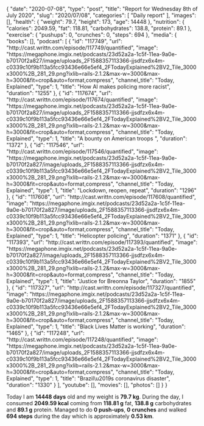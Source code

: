 {
    "date": "2020-07-08",
    "type": "post",
    "title": "Report for Wednesday 8th of July 2020",
    "slug": "2020\/07\/08",
    "categories": [
        "Daily report"
    ],
    "images": [],
    "health": {
        "weight": 79.7,
        "height": 173,
        "age": 14448
    },
    "nutrition": {
        "calories": 2049.59,
        "fat": 118.81,
        "carbohydrates": 138.8,
        "protein": 89.1
    },
    "exercise": {
        "pushups": 0,
        "crunches": 0,
        "steps": 694
    },
    "media": {
        "books": [],
        "podcast": [
            {
                "id": "117749",
                "url": "http:\/\/cast.writtn.com\/episode\/117749\/quantified",
                "image": "https:\/\/megaphone.imgix.net\/podcasts\/23d52a2a-1c5f-11ea-9a0e-b70170f2a827\/image\/uploads_2F1588357113366-jjsdfzx6x4m-c0339c10f9b113a5fcc93436e66e5ef4_2FTodayExplained%2BV2_Tile_3000x3000%2B_281_29.png?ixlib=rails-2.1.2&max-w=3000&max-h=3000&fit=crop&auto=format,compress",
                "channel_title": "Today, Explained",
                "type": 1,
                "title": "How AI makes policing more racist",
                "duration": "1255"
            },
            {
                "id": "117674",
                "url": "http:\/\/cast.writtn.com\/episode\/117674\/quantified",
                "image": "https:\/\/megaphone.imgix.net\/podcasts\/23d52a2a-1c5f-11ea-9a0e-b70170f2a827\/image\/uploads_2F1588357113366-jjsdfzx6x4m-c0339c10f9b113a5fcc93436e66e5ef4_2FTodayExplained%2BV2_Tile_3000x3000%2B_281_29.png?ixlib=rails-2.1.2&max-w=3000&max-h=3000&fit=crop&auto=format,compress",
                "channel_title": "Today, Explained",
                "type": 1,
                "title": "A bounty on American troops ",
                "duration": "1372"
            },
            {
                "id": "117546",
                "url": "http:\/\/cast.writtn.com\/episode\/117546\/quantified",
                "image": "https:\/\/megaphone.imgix.net\/podcasts\/23d52a2a-1c5f-11ea-9a0e-b70170f2a827\/image\/uploads_2F1588357113366-jjsdfzx6x4m-c0339c10f9b113a5fcc93436e66e5ef4_2FTodayExplained%2BV2_Tile_3000x3000%2B_281_29.png?ixlib=rails-2.1.2&max-w=3000&max-h=3000&fit=crop&auto=format,compress",
                "channel_title": "Today, Explained",
                "type": 1,
                "title": "Lockdown, reopen, repeat",
                "duration": "1296"
            },
            {
                "id": "117608",
                "url": "http:\/\/cast.writtn.com\/episode\/117608\/quantified",
                "image": "https:\/\/megaphone.imgix.net\/podcasts\/23d52a2a-1c5f-11ea-9a0e-b70170f2a827\/image\/uploads_2F1588357113366-jjsdfzx6x4m-c0339c10f9b113a5fcc93436e66e5ef4_2FTodayExplained%2BV2_Tile_3000x3000%2B_281_29.png?ixlib=rails-2.1.2&max-w=3000&max-h=3000&fit=crop&auto=format,compress",
                "channel_title": "Today, Explained",
                "type": 1,
                "title": "Helicopter policing",
                "duration": "1371"
            },
            {
                "id": "117393",
                "url": "http:\/\/cast.writtn.com\/episode\/117393\/quantified",
                "image": "https:\/\/megaphone.imgix.net\/podcasts\/23d52a2a-1c5f-11ea-9a0e-b70170f2a827\/image\/uploads_2F1588357113366-jjsdfzx6x4m-c0339c10f9b113a5fcc93436e66e5ef4_2FTodayExplained%2BV2_Tile_3000x3000%2B_281_29.png?ixlib=rails-2.1.2&max-w=3000&max-h=3000&fit=crop&auto=format,compress",
                "channel_title": "Today, Explained",
                "type": 1,
                "title": "Justice for Breonna Taylor",
                "duration": "1855"
            },
            {
                "id": "117327",
                "url": "http:\/\/cast.writtn.com\/episode\/117327\/quantified",
                "image": "https:\/\/megaphone.imgix.net\/podcasts\/23d52a2a-1c5f-11ea-9a0e-b70170f2a827\/image\/uploads_2F1588357113366-jjsdfzx6x4m-c0339c10f9b113a5fcc93436e66e5ef4_2FTodayExplained%2BV2_Tile_3000x3000%2B_281_29.png?ixlib=rails-2.1.2&max-w=3000&max-h=3000&fit=crop&auto=format,compress",
                "channel_title": "Today, Explained",
                "type": 1,
                "title": "Black Lives Matter is working",
                "duration": "1465"
            },
            {
                "id": "117248",
                "url": "http:\/\/cast.writtn.com\/episode\/117248\/quantified",
                "image": "https:\/\/megaphone.imgix.net\/podcasts\/23d52a2a-1c5f-11ea-9a0e-b70170f2a827\/image\/uploads_2F1588357113366-jjsdfzx6x4m-c0339c10f9b113a5fcc93436e66e5ef4_2FTodayExplained%2BV2_Tile_3000x3000%2B_281_29.png?ixlib=rails-2.1.2&max-w=3000&max-h=3000&fit=crop&auto=format,compress",
                "channel_title": "Today, Explained",
                "type": 1,
                "title": "Brazil\u2019s coronavirus disaster",
                "duration": "1330"
            }
        ],
        "youtube": [],
        "movies": [],
        "photos": []
    }
}

Today I am <strong>14448 days</strong> old and my weight is <strong>79.7 kg</strong>. During the day, I consumed <strong>2049.59 kcal</strong> coming from <strong>118.81 g</strong> fat, <strong>138.8 g</strong> carbohydrates and <strong>89.1 g</strong> protein. Managed to do <strong>0 push-ups</strong>, <strong>0 crunches</strong> and walked <strong>694 steps</strong> during the day which is approximately <strong>0.53 km</strong>.